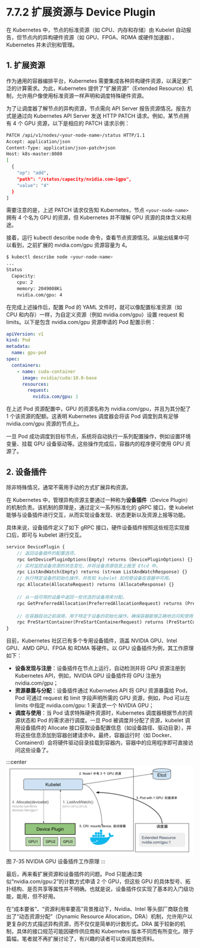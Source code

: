 # 7.7.2 扩展资源与 Device Plugin

在 Kubernetes 中，节点的标准资源（如 CPU、内存和存储）由 Kubelet 自动报告，但节点内的异构硬件资源（如 GPU、FPGA、RDMA 或硬件加速器），Kubernetes 并未识别和管理。

## 1. 扩展资源

作为通用的容器编排平台，Kubernetes 需要集成各种异构硬件资源，以满足更广泛的计算需求。为此，Kubernetes 提供了“扩展资源”（Extended Resource）机制，允许用户像使用标准资源一样声明和调度特殊硬件资源。

为了让调度器了解节点的异构资源，节点需向 API Server 报告资源情况。报告方式是通过向 Kubernetes API Server 发送 HTTP PATCH 请求。例如，某节点拥有 4 个 GPU 资源，以下是相应的 PATCH 请求示例：
```bash
PATCH /api/v1/nodes/<your-node-name>/status HTTP/1.1
Accept: application/json
Content-Type: application/json-patch+json
Host: k8s-master:8080
[
  {
    "op": "add",
    "path": "/status/capacity/nvidia.com~1gpu",
    "value": "4"
  }
]
```
需要注意的是，上述 PATCH 请求仅告知 Kubernetes，节点 `<your-node-name>` 拥有 4 个名为 GPU 的资源，但 Kubernetes 并不理解 GPU 资源的具体含义和用途。

接着，运行 kubectl describe node 命令，查看节点资源情况。从输出结果中可以看到，之前扩展的 nvidia.com/gpu 资源容量为 4。
```bash
$ kubectl describe node <your-node-name>
...
Status
  Capacity:
  	cpu: 2
  	memory: 2049008Ki
  	nvidia.com/gpu: 4
```

在完成上述操作后，配置 Pod 的 YAML 文件时，就可以像配置标准资源（如 CPU 和内存）一样，为自定义资源（例如 nvidia.com/gpu）设置 request 和 limits。以下是包含 nvidia.com/gpu 资源申请的 Pod 配置示例：
```yaml
apiVersion: v1
kind: Pod
metadata:
  name: gpu-pod
spec:
  containers:
    - name: cuda-container
      image: nvidia/cuda:10.0-base
      resources:
        request:
          nvidia.com/gpu: 1
```
在上述 Pod 资源配置中，GPU 的资源名称为 nvidia.com/gpu，并且为其分配了 1 个该资源的配额。这表明 Kubernetes 调度器会将该 Pod 调度到具有足够 nvidia.com/gpu 资源的节点上。

一旦 Pod 成功调度到目标节点，系统将自动执行一系列配置操作，例如设置环境变量、挂载 GPU 设备驱动等。这些操作完成后，容器内的程序便可使用 GPU 资源了。

## 2. 设备插件

除非特殊情况，通常不需用手动的方式扩展异构资源。

在 Kubernetes 中，管理异构资源主要通过一种称为**设备插件**（Device Plugin）的机制负责。该机制的原理是，通过定义一系列标准化的 gRPC 接口，使 kubelet 能够与设备插件进行交互，从而实现设备发现、状态更新以及资源上报等功能。

具体来说，设备插件定义了如下 gRPC 接口，硬件设备插件按照这些规范实现接口后，即可与 kubelet 进行交互。

```protobuf
service DevicePlugin {
	// 返回设备插件的配置选项。
	rpc GetDevicePluginOptions(Empty) returns (DevicePluginOptions) {}
	// 实时监控设备资源的状态变化，并将设备资源信息上报至 Etcd 中。
	rpc ListAndWatch(Empty) returns (stream ListAndWatchResponse) {}
	// 执行特定设备的初始化操作，并告知 kubelet 如何使设备在容器中可用。
	rpc Allocate(AllocateRequest) returns (AllocateResponse) {}

	// 从一组可用的设备中返回一些优选的设备用来分配。
	rpc GetPreferredAllocation(PreferredAllocationRequest) returns (PreferredAllocationResponse) {}

	// 在容器启动之前调用，用于特定于设备的初始化操作。确保容器能够正确地访问和使用特定的硬件资源。
	rpc PreStartContainer(PreStartContainerRequest) returns (PreStartContainerResponse) {}
}
```
目前，Kubernetes 社区已有多个专用设备插件，涵盖 NVIDIA GPU、Intel GPU、AMD GPU、FPGA 和 RDMA 等硬件。以 GPU 设备插件为例，其工作原理如下：

- **设备发现与注册**：设备插件在节点上运行，自动检测并将 GPU 资源注册到 Kubernetes API，例如，NVIDIA GPU 设备插件将 GPU 注册为 nvidia.com/gpu；
- **资源暴露与分配**：设备插件通过 Kubernetes API 将 GPU 资源暴露给 Pod，Pod 可通过 request 和 limit 字段声明所需的 GPU 资源，例如，Pod 可以在 limits 中指定 nvidia.com/gpu: 1 来请求一个 NVIDIA GPU；
- **调度与使用**：当 Pod 请求特殊硬件资源时，Kubernetes 调度器根据节点的资源状态和 Pod 的需求进行调度。一旦 Pod 被调度并分配了资源，kubelet 调用设备插件的 Allocate 接口获取设备配置信息（如设备路径、驱动目录），并将这些信息添加到容器创建请求中。最终，容器运行时（如 Docker、Containerd）会将硬件驱动目录挂载到容器内，容器中的应用程序即可直接访问这些设备了。

:::center
  ![](../assets/DevicePlugin.svg)<br/>
  图 7-35 NVIDIA GPU 设备插件工作原理
:::

最后，再来看扩展资源和设备插件的问题。Pod 只能通过类似“nvidia.com/gpu:2”的计数方式申请 2 个 GPU，但这些 GPU 的具体型号、拓扑结构、是否共享等属性并不明确。也就是说，设备插件仅实现了基本的入门级功能，能用，但不好用。

在“成本要省”、“资源利用率要高”背景推动下，Nvidia、Intel 等头部厂商联合推出了“动态资源分配”（Dynamic Resource Allocation，DRA）机制，允许用户以更复杂的方式描述异构资源，而不仅仅是简单的计数形式。DRA 属于较新的机制，具体的接口规范可能因硬件供应商和 Kubernetes 版本不同而有所变化。限于篇幅，笔者就不再扩展讨论了，有兴趣的读者可以查阅其他资料。